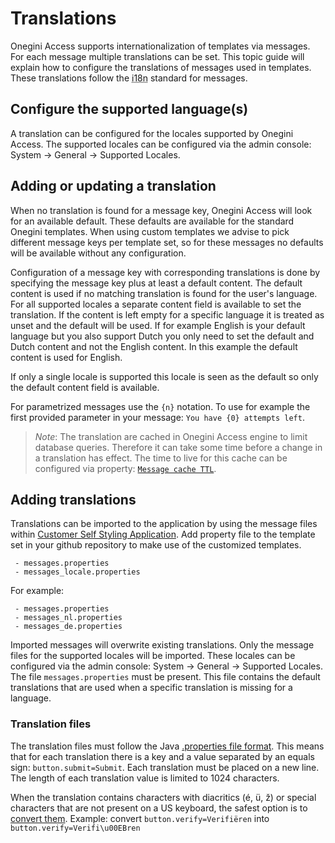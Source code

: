 # Translations

Onegini Access supports internationalization of templates via messages. For each message multiple translations can be set. This topic guide will explain how
to configure the translations of messages used in templates. These translations follow the <abbr title="Internationalization">i18n</abbr> standard for messages. 

## Configure the supported language(s)

A translation can be configured for the locales supported by Onegini Access. The supported locales can be configured via the admin console:
System &rightarrow; General &rightarrow; Supported Locales.

## Adding or updating a translation

When no translation is found for a message key, Onegini Access will look for an available default. These defaults are available for the standard Onegini 
templates. When using custom templates we advise to pick different message keys per template set, so for these messages no defaults will be available without
any configuration.
  
Configuration of a message key with corresponding translations is done by specifying the message key plus at least a default content. The default content is 
used if no matching translation is found for the user's language. For all supported locales a separate content field is available to set the translation. If the
content is left empty for a specific language it is treated as unset and the default will be used. If for example English is your default language but you 
also support Dutch you only need to set the default and Dutch content and not the English content. In this example the default content is used for English.

If only a single locale is supported this locale is seen as the default so only the default content field is available. 

For parametrized messages use the `{n}` notation. To use for example the first provided parameter in your message: `You have {0} attempts left`. 

>*Note*: The translation are cached in Onegini Access engine to limit database queries. Therefore it can take some time before a change in a translation
has effect. The time to live for this cache can be configured via property: [`Message cache TTL`](../../technical-app-management/cache-config/cache-config.md).

## Adding translations

Translations can be imported to the application by using the message files within [Customer Self Styling Application](https://onegini-onegini-external-resources-services.readthedocs-hosted.com/en/latest/configuration-page/).
Add property file to the template set in your github repository to make use of the customized templates.

```
 - messages.properties
 - messages_locale.properties
```

For example:
```
 - messages.properties
 - messages_nl.properties
 - messages_de.properties
```

Imported messages will overwrite existing translations. Only the message files for the supported locales will be imported. These locales can be configured via 
the admin console: System &rightarrow; General &rightarrow; Supported Locales. The file `messages.properties` must be 
present. This file contains the default translations that are used when a specific translation is missing for a language.


### Translation files

The translation files must follow the Java [.properties file format](https://en.wikipedia.org/wiki/.properties). This means that for each translation there is 
a key and a value separated by an equals sign: `button.submit=Submit`. Each translation must be placed on a new line. The length of each translation value is 
limited to 1024 characters.

When the translation contains characters with diacritics (é, ü, ž) or special characters that are not present on a US keyboard, the safest option is to 
[convert them](https://itpro.cz/juniconv/). Example: convert `button.verify=Verifiëren` into `button.verify=Verifi\u00EBren`